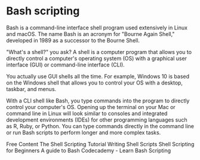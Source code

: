 # Bash scripting

Bash is a command-line interface shell program used extensively in Linux and macOS. The name Bash is an acronym for "Bourne Again Shell," developed in 1989 as a successor to the Bourne Shell.

"What's a shell?" you ask? A shell is a computer program that allows you to directly control a computer's operating system (OS) with a graphical user interface (GUI) or command-line interface (CLI).

You actually use GUI shells all the time. For example, Windows 10 is based on the Windows shell that allows you to control your OS with a desktop, taskbar, and menus.

With a CLI shell like Bash, you type commands into the program to directly control your computer's OS. Opening up the terminal on your Mac or command line in Linux will look similar to consoles and integrated development environments (IDEs) for other programming languages such as R, Ruby, or Python. You can type commands directly in the command line or run Bash scripts to perform longer and more complex tasks.

<ResourceGroupTitle>Free Content</ResourceGroupTitle>
<BadgeLink colorScheme='yellow' badgeText='Read' href='https://www.shellscript.sh/'>The Shell Scripting Tutorial</BadgeLink>
<BadgeLink colorScheme='yellow' badgeText='Read' href='https://linuxcommand.org/lc3_writing_shell_scripts.php'>Writing Shell Scripts</BadgeLink>
<BadgeLink colorScheme='yellow' badgeText='Read' href='https://www.freecodecamp.org/news/shell-scripting-crash-course-how-to-write-bash-scripts-in-linux/'>Shell Scripting for Beginners</BadgeLink>
<BadgeLink colorScheme='yellow' badgeText='Read' href='https://www.gnu.org/savannah-checkouts/gnu/bash/manual/bash.html'>A guide to Bash</BadgeLink>
<BadgeLink badgeText='Course' colorScheme='green' href='https://www.codecademy.com/learn/bash-scripting'>Codecademy - Learn Bash Scripting</BadgeLink>
